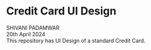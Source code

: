 # Credit Card UI Design
SHIVANI PADAMWAR
<br>
20th April 2024
<br>
This repository has UI Design of a standard Credit Card.



